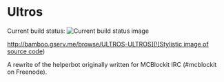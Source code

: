 Ultros
===================

Current build status: ![Current build status image](http://bamboo.gserv.me/plugins/servlet/buildStatusImage/ULTROS-ULTROS)

[http://bamboo.gserv.me/browse/ULTROS-ULTROS](![Stylistic image of source code](http://i.imgur.com/3jkul51.png))

A rewrite of the helperbot originally written for MCBlockit IRC (#mcblockit on Freenode).
